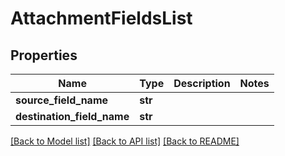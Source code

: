 # AttachmentFieldsList

## Properties
Name | Type | Description | Notes
------------ | ------------- | ------------- | -------------
**source_field_name** | **str** |  | 
**destination_field_name** | **str** |  | 

[[Back to Model list]](../README.md#documentation-for-models) [[Back to API list]](../README.md#documentation-for-api-endpoints) [[Back to README]](../README.md)


